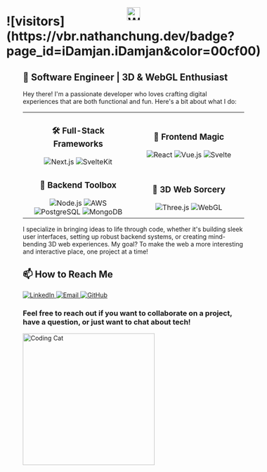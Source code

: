 <h1>
  <div style="display: flex; justify-content: center; align-items: center;">
    <div style="position: relative; display: inline-block;">
      <img src="https://media.giphy.com/media/hvRJCLFzcasrR4ia7z/giphy.gif" width="30px" alt="Waving Hand" style="position: absolute; top: -15px; left: 50%; transform: translateX(-50%);">
      ![visitors](https://vbr.nathanchung.dev/badge?page_id=iDamjan.iDamjan&color=00cf00)
    </div>
  </div>
</h1>



## 🚀 Software Engineer | 3D & WebGL Enthusiast

Hey there! I'm a passionate developer who loves crafting digital experiences that are both functional and fun. Here's a bit about what I do:

<table>
  <tr>
    <td align="center" width="50%" height="100%">
      <h3>🛠️ Full-Stack Frameworks</h3>
      <img src="https://img.shields.io/badge/-Next.js-000000?style=flat-square&logo=next.js&logoColor=white" alt="Next.js" />
      <img src="https://img.shields.io/badge/-SvelteKit-FF3E00?style=flat-square&logo=svelte&logoColor=white" alt="SvelteKit" />
    </td>
    <td align="center" width="50%" height="100%">
      <h3>🎨 Frontend Magic</h3>
      <img src="https://img.shields.io/badge/-React-61DAFB?style=flat-square&logo=react&logoColor=black" alt="React" />
      <img src="https://img.shields.io/badge/-Vue.js-4FC08D?style=flat-square&logo=vue.js&logoColor=white" alt="Vue.js" />
      <img src="https://img.shields.io/badge/-Svelte-FF3E00?style=flat-square&logo=svelte&logoColor=white" alt="Svelte" />
    </td>
  </tr>
  <tr>
    <td align="center" width="50%" height="100%">
      <h3>🔧 Backend Toolbox</h3>
      <img src="https://img.shields.io/badge/-Node.js-339933?style=flat-square&logo=node.js&logoColor=white" alt="Node.js" />
      <img src="https://img.shields.io/badge/-AWS-232F3E?style=flat-square&logo=amazon-aws&logoColor=white" alt="AWS" />
      <img src="https://img.shields.io/badge/-PostgreSQL-336791?style=flat-square&logo=postgresql&logoColor=white" alt="PostgreSQL" />
      <img src="https://img.shields.io/badge/-MongoDB-47A248?style=flat-square&logo=mongodb&logoColor=white" alt="MongoDB" />
    </td>
    <td align="center" width="50%"height="100%">
      <h3>🌟 3D Web Sorcery</h3>
      <img src="https://img.shields.io/badge/-Three.js-000000?style=flat-square&logo=three.js&logoColor=white" alt="Three.js" />
      <img src="https://img.shields.io/badge/-WebGL-990000?style=flat-square&logo=webgl&logoColor=white" alt="WebGL" />
    </td>
  </tr>
</table>

I specialize in bringing ideas to life through code, whether it's building sleek user interfaces, setting up robust backend systems, or creating mind-bending 3D web experiences. My goal? To make the web a more interesting and interactive place, one project at a time!


<h2>📫 How to Reach Me</h2>

<p>
  <a href="https://linkedin.com/in/damjan-stojanovski-4b772520a/" target="_blank">
    <img src="https://img.shields.io/badge/-LinkedIn-0077B5?style=for-the-badge&logo=linkedin&logoColor=white" alt="LinkedIn">
  </a>
  <a href="mailto:damjan.stojanovski123@example.com">
    <img src="https://img.shields.io/badge/-Email-D14836?style=for-the-badge&logo=gmail&logoColor=white" alt="Email">
  </a>
  <a href="https://github.com/iDamjan" target="_blank">
    <img src="https://img.shields.io/badge/-GitHub-181717?style=for-the-badge&logo=github&logoColor=white" alt="GitHub">
  </a>
</p>

### Feel free to reach out if you want to collaborate on a project, have a question, or just want to chat about tech!


<div>
  <img src="https://media.giphy.com/media/JIX9t2j0ZTN9S/giphy.gif" width="300" alt="Coding Cat">
</div>
